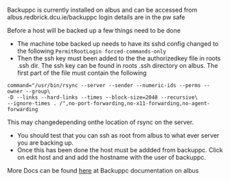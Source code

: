 Backuppc is currently installed on albus and can be accessed from albus.redbrick.dcu.ie/backuppc login details are in the pw safe

Before a host will be backed up a few things need to be done

  - The machine tobe backed up needs to have its sshd config changed to the following `PermitRootLogin forced-commands-only`
  - Then the ssh key must been added to the the authorizedkey file in roots .ssh dir. The ssh key can be found in roots .ssh directory on albus. The first part of the file must contain the following 
  ```
  command="/usr/bin/rsync --server --sender --numeric-ids --perms --owner --group\
  -D --links --hard-links --times --block-size=2048 --recursive\
  --ignore-times . /",no-port-forwarding,no-x11-forwarding,no-agent-forwarding
  ``` 
   This may changedepending onthe location of rsync on the server.
  - You should test that you can ssh as root from albus to what ever server you are backing up. 
  - Once this has been done the host must be addded from backuppc. Click on edit host and and add the hostname with the user of backuppc.

More Docs can be found [here](https://albus.redbrick.dcu.ie/backuppc/index.cgi?action=view&type=docs) at Backuppc documentation on albus
